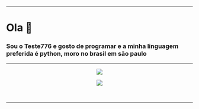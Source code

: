 <hr>
<h1>Ola 👋</h1>

<h3>Sou o Teste776 e gosto de programar e a minha linguagem preferida é python, moro no brasil em são paulo</h3> 
<hr>


<p align="center">
<img src="https://github-readme-stats.vercel.app/api/top-langs/?username=Teste776t&langs_count=999">
</p>
<p align="center">
<img src="https://github-readme-stats.vercel.app/api?username=Teste776&show_icons=true">
</p>
<br />
</center>
<hr>
